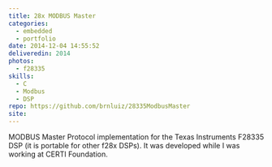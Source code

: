 ```yaml
---
title: 28x MODBUS Master
categories:
  - embedded
  - portfolio
date: 2014-12-04 14:55:52
deliveredin: 2014
photos:
  - f28335
skills:
  - C
  - Modbus
  - DSP
repo: https://github.com/brnluiz/28335ModbusMaster
site: 
---
```

MODBUS Master Protocol implementation for the Texas Instruments F28335 DSP (it is portable for other f28x DSPs). It was developed while I was working at CERTI Foundation.
